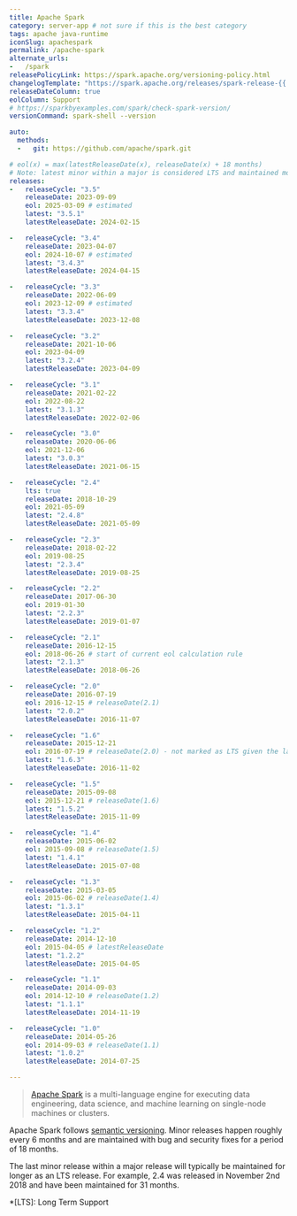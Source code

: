 ```yaml
---
title: Apache Spark
category: server-app # not sure if this is the best category
tags: apache java-runtime
iconSlug: apachespark
permalink: /apache-spark
alternate_urls:
-   /spark
releasePolicyLink: https://spark.apache.org/versioning-policy.html
changelogTemplate: "https://spark.apache.org/releases/spark-release-{{'__LATEST__'|replace:'.','-'}}.html"
releaseDateColumn: true
eolColumn: Support
# https://sparkbyexamples.com/spark/check-spark-version/
versionCommand: spark-shell --version

auto:
  methods:
  -   git: https://github.com/apache/spark.git

# eol(x) = max(latestReleaseDate(x), releaseDate(x) + 18 months)
# Note: latest minor within a major is considered LTS and maintained more than 18 months.
releases:
-   releaseCycle: "3.5"
    releaseDate: 2023-09-09
    eol: 2025-03-09 # estimated
    latest: "3.5.1"
    latestReleaseDate: 2024-02-15

-   releaseCycle: "3.4"
    releaseDate: 2023-04-07
    eol: 2024-10-07 # estimated
    latest: "3.4.3"
    latestReleaseDate: 2024-04-15

-   releaseCycle: "3.3"
    releaseDate: 2022-06-09
    eol: 2023-12-09 # estimated
    latest: "3.3.4"
    latestReleaseDate: 2023-12-08

-   releaseCycle: "3.2"
    releaseDate: 2021-10-06
    eol: 2023-04-09
    latest: "3.2.4"
    latestReleaseDate: 2023-04-09

-   releaseCycle: "3.1"
    releaseDate: 2021-02-22
    eol: 2022-08-22
    latest: "3.1.3"
    latestReleaseDate: 2022-02-06

-   releaseCycle: "3.0"
    releaseDate: 2020-06-06
    eol: 2021-12-06
    latest: "3.0.3"
    latestReleaseDate: 2021-06-15

-   releaseCycle: "2.4"
    lts: true
    releaseDate: 2018-10-29
    eol: 2021-05-09
    latest: "2.4.8"
    latestReleaseDate: 2021-05-09

-   releaseCycle: "2.3"
    releaseDate: 2018-02-22
    eol: 2019-08-25
    latest: "2.3.4"
    latestReleaseDate: 2019-08-25

-   releaseCycle: "2.2"
    releaseDate: 2017-06-30
    eol: 2019-01-30
    latest: "2.2.3"
    latestReleaseDate: 2019-01-07

-   releaseCycle: "2.1"
    releaseDate: 2016-12-15
    eol: 2018-06-26 # start of current eol calculation rule
    latest: "2.1.3"
    latestReleaseDate: 2018-06-26

-   releaseCycle: "2.0"
    releaseDate: 2016-07-19
    eol: 2016-12-15 # releaseDate(2.1)
    latest: "2.0.2"
    latestReleaseDate: 2016-11-07

-   releaseCycle: "1.6"
    releaseDate: 2015-12-21
    eol: 2016-07-19 # releaseDate(2.0) - not marked as LTS given the latest release date
    latest: "1.6.3"
    latestReleaseDate: 2016-11-02

-   releaseCycle: "1.5"
    releaseDate: 2015-09-08
    eol: 2015-12-21 # releaseDate(1.6)
    latest: "1.5.2"
    latestReleaseDate: 2015-11-09

-   releaseCycle: "1.4"
    releaseDate: 2015-06-02
    eol: 2015-09-08 # releaseDate(1.5)
    latest: "1.4.1"
    latestReleaseDate: 2015-07-08

-   releaseCycle: "1.3"
    releaseDate: 2015-03-05
    eol: 2015-06-02 # releaseDate(1.4)
    latest: "1.3.1"
    latestReleaseDate: 2015-04-11

-   releaseCycle: "1.2"
    releaseDate: 2014-12-10
    eol: 2015-04-05 # latestReleaseDate
    latest: "1.2.2"
    latestReleaseDate: 2015-04-05

-   releaseCycle: "1.1"
    releaseDate: 2014-09-03
    eol: 2014-12-10 # releaseDate(1.2)
    latest: "1.1.1"
    latestReleaseDate: 2014-11-19

-   releaseCycle: "1.0"
    releaseDate: 2014-05-26
    eol: 2014-09-03 # releaseDate(1.1)
    latest: "1.0.2"
    latestReleaseDate: 2014-07-25

---
```


> [Apache Spark](https://spark.apache.org/) is a multi-language engine for executing data
> engineering, data science, and machine learning on single-node machines or clusters.

Apache Spark follows [semantic versioning](https://semver.org). Minor releases happen roughly every
6 months and are maintained with bug and security fixes for a period of 18 months.

The last minor release within a major release will typically be maintained for longer as an LTS
release. For example, 2.4 was released in November 2nd 2018 and have been maintained for 31 months.

*[LTS]: Long Term Support
